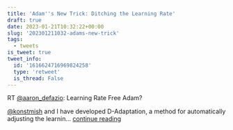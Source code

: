 ```yaml
---
title: 'Adam''s New Trick: Ditching the Learning Rate'
draft: true
date: 2023-01-21T10:32:22+00:00
slug: '202301211032-adams-new-trick'
tags:
  - tweets
is_tweet: true
tweet_info:
  id: '1616624716969824258'
  type: 'retweet'
  is_thread: False
---
```




RT [@aaron_defazio](https://x.com/aaron_defazio): Learning Rate Free Adam?

[@konstmish](https://x.com/konstmish) and I have developed D-Adaptation, a method for automatically adjusting the learnin… [continue reading](https://x.com/sytelus/status/1616624716969824258)
